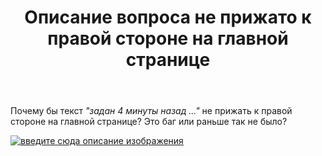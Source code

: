 ﻿---
title: "Описание вопроса не прижато к правой стороне на главной странице"
se.owner.user_id: 272305
se.owner.display_name: "entithat"
se.owner.link: "https://ru.meta.stackoverflow.com/users/272305/entithat"
se.link: "https://ru.meta.stackoverflow.com/questions/11578/%d0%9e%d0%bf%d0%b8%d1%81%d0%b0%d0%bd%d0%b8%d0%b5-%d0%b2%d0%be%d0%bf%d1%80%d0%be%d1%81%d0%b0-%d0%bd%d0%b5-%d0%bf%d1%80%d0%b8%d0%b6%d0%b0%d1%82%d0%be-%d0%ba-%d0%bf%d1%80%d0%b0%d0%b2%d0%be%d0%b9-%d1%81%d1%82%d0%be%d1%80%d0%be%d0%bd%d0%b5-%d0%bd%d0%b0-%d0%b3%d0%bb%d0%b0%d0%b2%d0%bd%d0%be%d0%b9-%d1%81%d1%82%d1%80%d0%b0%d0%bd%d0%b8%d1%86%d0%b5"
se.question_id: 11578
se.post_type: question
---
<p>Почему бы текст <em>&quot;задан 4 минуты назад ...&quot;</em> не прижать к правой стороне на главной странице? Это баг или раньше так не было?</p>
<p><a href="https://i.stack.imgur.com/Qe8AJ.png" rel="nofollow noreferrer"><img src="https://i.stack.imgur.com/Qe8AJ.png" alt="введите сюда описание изображения" /></a></p>
